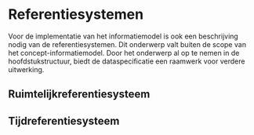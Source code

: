 # Referentiesystemen

Voor de implementatie van het informatiemodel is ook een beschrijving nodig van de referentiesystemen. Dit onderwerp valt buiten de scope van het concept-informatiemodel. Door het onderwerp al op te nemen in de hoofdstukstructuur, biedt de dataspecificatie een raamwerk voor verdere uitwerking. 

## Ruimtelijkreferentiesysteem
## Tijdreferentiesysteem
